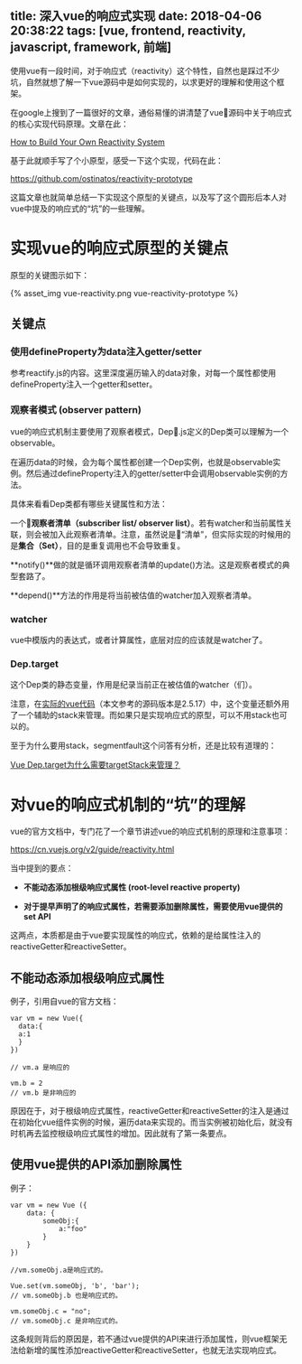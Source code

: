 title: 深入vue的响应式实现
date: 2018-04-06 20:38:22
tags: [vue, frontend, reactivity, javascript, framework, 前端]
---



使用vue有一段时间，对于响应式（reactivity）这个特性，自然也是踩过不少坑，自然就想了解一下vue源码中是如何实现的，以求更好的理解和使用这个框架。

在google上搜到了一篇很好的文章，通俗易懂的讲清楚了vue源码中关于响应式的核心实现代码原理。文章在此：

[How to Build Your Own Reactivity System](https://hackernoon.com/how-to-build-your-own-reactivity-system-fc48863a1b7c)

基于此就顺手写了个小原型，感受一下这个实现，代码在此：

https://github.com/ostinatos/reactivity-prototype

这篇文章也就简单总结一下实现这个原型的关键点，以及写了这个圆形后本人对vue中提及的响应式的“坑”的一些理解。

# 实现vue的响应式原型的关键点

原型的关键图示如下：

{% asset_img vue-reactivity.png vue-reactivity-prototype %}

## 关键点

### 使用defineProperty为data注入getter/setter

参考reactify.js的内容。这里深度遍历输入的data对象，对每一个属性都使用defineProperty注入一个getter和setter。

### 观察者模式 (observer pattern)

vue的响应式机制主要使用了观察者模式，Dep.js定义的Dep类可以理解为一个observable。

在遍历data的时候，会为每个属性都创建一个Dep实例，也就是observable实例。然后通过defineProperty注入的getter/setter中会调用observable实例的方法。

具体来看看Dep类都有哪些关键属性和方法：

一个**观察者清单（subscriber list/ observer list）**。若有watcher和当前属性关联，则会被加入此观察者清单。注意，虽然说是“清单”，但实际实现的时候用的是**集合（Set）**，目的是重复调用也不会导致重复。

**notify()**做的就是循环调用观察者清单的update()方法。这是观察者模式的典型套路了。

**depend()**方法的作用是将当前被估值的watcher加入观察者清单。

### watcher

vue中模版内的表达式，或者计算属性，底层对应的应该就是watcher了。

### Dep.target
这个Dep类的静态变量，作用是纪录当前正在被估值的watcher（们）。

注意，在[实际的vue代码](https://github.com/vuejs/vue/blob/v2.5.17-beta.0/src/core/observer/dep.js#L49)（本文参考的源码版本是2.5.17）中，这个变量还额外用了一个辅助的stack来管理。而如果只是实现响应式的原型，可以不用stack也可以的。

至于为什么要用stack，segmentfault这个问答有分析，还是比较有道理的：

[Vue Dep.target为什么需要targetStack来管理？](https://segmentfault.com/q/1010000010095427)

# 对vue的响应式机制的“坑”的理解

vue的官方文档中，专门花了一个章节讲述vue的响应式机制的原理和注意事项：

https://cn.vuejs.org/v2/guide/reactivity.html

当中提到的要点：

* **不能动态添加根级响应式属性 (root-level reactive property)**

* **对于提早声明了的响应式属性，若需要添加删除属性，需要使用vue提供的set API**

这两点，本质都是由于vue要实现属性的响应式，依赖的是给属性注入的reactiveGetter和reactiveSetter。

## 不能动态添加根级响应式属性

例子，引用自vue的官方文档：

```
var vm = new Vue({
  data:{
  a:1
  }
})

// vm.a 是响应的

vm.b = 2
// vm.b 是非响应的
```

原因在于，对于根级响应式属性，reactiveGetter和reactiveSetter的注入是通过在初始化vue组件实例的时候，遍历data来实现的。而当实例被初始化后，就没有时机再去监控根级响应式属性的增加。因此就有了第一条要点。

## 使用vue提供的API添加删除属性

例子：
```
var vm = new Vue ({
    data: {
        someObj:{
            a:"foo"
        }
    }
})

//vm.someObj.a是响应式的。

Vue.set(vm.someObj, 'b', 'bar');
// vm.someObj.b 也是响应式的。

vm.someObj.c = "no";
// vm.someObj.c 是非响应式的。
```

这条规则背后的原因是，若不通过vue提供的API来进行添加属性，则vue框架无法给新增的属性添加reactiveGetter和reactiveSetter，也就无法实现响应式。

